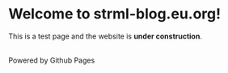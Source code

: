 # Welcome to strml-blog.eu.org!

This is a test page and the website is **under construction**.

<br>Powered by Github Pages


